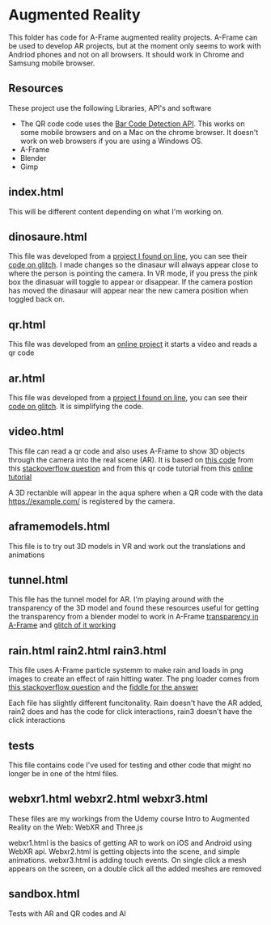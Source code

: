 # Augmented Reality
This folder has code for A-Frame augmented reality projects. 
A-Frame can be used to develop AR projects, but at the moment only seems to work with Andriod phones and not on all browsers. It should work in Chrome and Samsung mobile browser.

## Resources
These project use the following Libraries, API's and software

- The QR code code uses the [Bar Code Detection API](https://developer.mozilla.org/en-US/docs/Web/API/Barcode_Detection_API). This works on some mobile browsers and on a Mac on the chrome browser. It doesn't work on web browsers if you are using a Windows OS.
- A-Frame
- Blender
- Gimp

## index.html
This will be different content depending on what I'm working on.

## dinosaure.html
This file was developed from a [project I found on line](https://aframe.io/blog/webxr-ar-module/), you can see their [code on glitch](https://glitch.com/edit/#!/xr-spinosaurus?path=style.css%3A1%3A0). I made changes so the dinasaur will always appear close to where the person is pointing the camera. In VR mode, if you press the pink box the dinasuar will toggle to appear or disappear. If the camera postion has moved the dinasaur will appear near the new camera position when toggled back on.

## qr.html
This file was developed from an [online project](https://itnext.io/creating-a-real-time-qr-code-scanner-with-vanilla-javascript-part-1-2-creating-the-scanner-a8934ee8f614) it starts a video and reads a qr code

## ar.html
This file was developed from a [project I found on line](https://aframe.io/blog/webxr-ar-module/), you can see their [code on glitch](https://glitch.com/edit/#!/xr-spinosaurus?path=style.css%3A1%3A0). It is simplifying the code.

## video.html
This file can read a qr code and also uses A-Frame to show 3D objects through the camera into the real scene (AR). It is based on [this code](https://glitch.com/edit/#!/stack-57493298) from this [stackoverflow question](https://stackoverflow.com/questions/57493298/a-frame-with-device-camera-how-to-see-video-behind-the-a-scene) and from this qr code tutorial from this [online tutorial](https://itnext.io/creating-a-real-time-qr-code-scanner-with-vanilla-javascript-part-1-2-creating-the-scanner-a8934ee8f614)

A 3D rectanble will appear in the aqua sphere when a QR code with the data https://example.com/ is registered by the camera.


## aframemodels.html
This file is to try out 3D models in VR and work out the translations and animations

## tunnel.html
This file has the tunnel model for AR. I'm playing around with the transparency of the 3D model and found these resources useful for getting the transparency from a blender model to work in A-Frame [transparency in A-Frame](https://stackoverflow.com/questions/62236739/a-frame-ignoring-3d-models-slightly-transparent-materials) and [glitch of it working](https://aframe-transparent-material.glitch.me/)

## rain.html rain2.html rain3.html
This file uses A-Frame particle systemm to make rain and loads in png images to create an effect of rain hitting water. The png loader comes from [this stackoverflow question](https://stackoverflow.com/questions/58113667/animating-a-series-of-png-images-in-a-frame-ar-js) and the [fiddle for the answer](https://jsfiddle.net/Lwtzjnk9/1/)

Each file has slightly different funcitonality. Rain doesn't have the AR added, rain2 does and has the code for click interactions, rain3 doesn't have the click interactions
## tests
This file contains code I've used for testing and other code that might no longer be in one of the html files.

## webxr1.html webxr2.html webxr3.html
These files are my workings from the Udemy course Intro to Augmented Reality on the Web: WebXR and Three.js

webxr1.html is the basics of getting AR to work on iOS and Android using WebXR api. 
Webxr2.html is getting objects into the scene, and simple animations.
webxr3.html is adding touch events. On single click a mesh appears on the screen, on a double click all the added meshes are removed

## sandbox.html
Tests with AR and QR codes and AI
